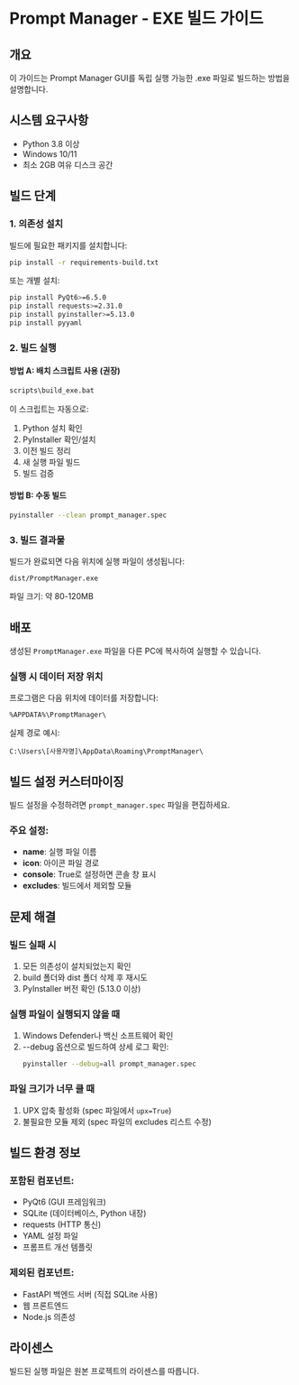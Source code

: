 # Prompt Manager - EXE 빌드 가이드

## 개요
이 가이드는 Prompt Manager GUI를 독립 실행 가능한 .exe 파일로 빌드하는 방법을 설명합니다.

## 시스템 요구사항
- Python 3.8 이상
- Windows 10/11
- 최소 2GB 여유 디스크 공간

## 빌드 단계

### 1. 의존성 설치
빌드에 필요한 패키지를 설치합니다:

```bash
pip install -r requirements-build.txt
```

또는 개별 설치:
```bash
pip install PyQt6>=6.5.0
pip install requests>=2.31.0
pip install pyinstaller>=5.13.0
pip install pyyaml
```

### 2. 빌드 실행

#### 방법 A: 배치 스크립트 사용 (권장)
```bash
scripts\build_exe.bat
```

이 스크립트는 자동으로:
1. Python 설치 확인
2. PyInstaller 확인/설치
3. 이전 빌드 정리
4. 새 실행 파일 빌드
5. 빌드 검증

#### 방법 B: 수동 빌드
```bash
pyinstaller --clean prompt_manager.spec
```

### 3. 빌드 결과물

빌드가 완료되면 다음 위치에 실행 파일이 생성됩니다:
```
dist/PromptManager.exe
```

파일 크기: 약 80-120MB

## 배포

생성된 `PromptManager.exe` 파일을 다른 PC에 복사하여 실행할 수 있습니다.

### 실행 시 데이터 저장 위치
프로그램은 다음 위치에 데이터를 저장합니다:
```
%APPDATA%\PromptManager\
```

실제 경로 예시:
```
C:\Users\[사용자명]\AppData\Roaming\PromptManager\
```

## 빌드 설정 커스터마이징

빌드 설정을 수정하려면 `prompt_manager.spec` 파일을 편집하세요.

### 주요 설정:
- **name**: 실행 파일 이름
- **icon**: 아이콘 파일 경로
- **console**: True로 설정하면 콘솔 창 표시
- **excludes**: 빌드에서 제외할 모듈

## 문제 해결

### 빌드 실패 시
1. 모든 의존성이 설치되었는지 확인
2. build 폴더와 dist 폴더 삭제 후 재시도
3. PyInstaller 버전 확인 (5.13.0 이상)

### 실행 파일이 실행되지 않을 때
1. Windows Defender나 백신 소프트웨어 확인
2. --debug 옵션으로 빌드하여 상세 로그 확인:
   ```bash
   pyinstaller --debug=all prompt_manager.spec
   ```

### 파일 크기가 너무 클 때
1. UPX 압축 활성화 (spec 파일에서 `upx=True`)
2. 불필요한 모듈 제외 (spec 파일의 excludes 리스트 수정)

## 빌드 환경 정보

### 포함된 컴포넌트:
- PyQt6 (GUI 프레임워크)
- SQLite (데이터베이스, Python 내장)
- requests (HTTP 통신)
- YAML 설정 파일
- 프롬프트 개선 템플릿

### 제외된 컴포넌트:
- FastAPI 백엔드 서버 (직접 SQLite 사용)
- 웹 프론트엔드
- Node.js 의존성

## 라이센스
빌드된 실행 파일은 원본 프로젝트의 라이센스를 따릅니다.
